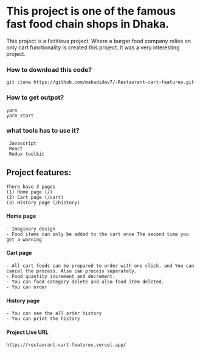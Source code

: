 # This project is one of the famous fast food chain shops in Dhaka.

This project is a fictitious project. Where a burger food company relies on only cart functionality is created this project. It was a very interesting project.

### How to download this code?
    git clone https://github.com/mahadidev7/-Restaurant-cart-features.git

### How to get outpot?
    yarn
    yarn start 
    
    
### what tools has to use it?
     Javascript
     React
     Redux toolkit

## Project features:

    There have 3 pages
    (1) Home page (/)
    (2) Cart page (/cart)
    (3) History page (/history)

#### Home page
    - Imaginary design
    - Food items can only be added to the cart once The second time you get a warning

#### Cart page
    - All cart foods can be prepared to order with one click. and You can cancel the process. Also can process separately.
    - Food quantity increment and decrement.
    - You can food category delete and also food item deleted.
    - You can order

#### History page
    - You can see the all order history
    - You can print the history

#### Project Live URL
    https://restaurant-cart-features.vercel.app/
